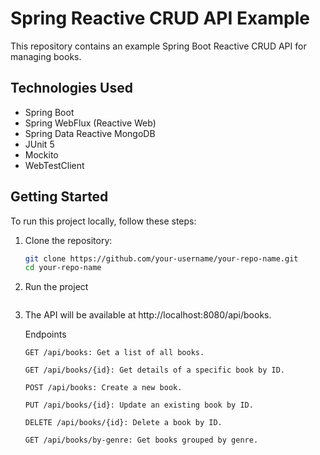 # Spring Reactive CRUD API Example

This repository contains an example Spring Boot Reactive CRUD API for managing books.

## Technologies Used

- Spring Boot
- Spring WebFlux (Reactive Web)
- Spring Data Reactive MongoDB
- JUnit 5
- Mockito
- WebTestClient

## Getting Started

To run this project locally, follow these steps:

1. Clone the repository:
   ```bash
   git clone https://github.com/your-username/your-repo-name.git
   cd your-repo-name
2. Run the project 
    ```./mvnw spring-boot:run
3. The API will be available at http://localhost:8080/api/books.

    Endpoints

   ```GET /api/books: Get a list of all books.```
    
   ```GET /api/books/{id}: Get details of a specific book by ID.```

   ```POST /api/books: Create a new book.```
    
   ```PUT /api/books/{id}: Update an existing book by ID.```
   
   ```DELETE /api/books/{id}: Delete a book by ID.```
   
   ```GET /api/books/by-genre: Get books grouped by genre.```